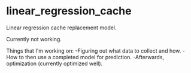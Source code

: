 # linear_regression_cache
Linear regression cache replacement model.

Currently not working. 

Things that I'm working on:
-Figuring out what data to collect and how.
-How to then use a completed model for prediction.
-Afterwards, optimization (currently optimized well).
